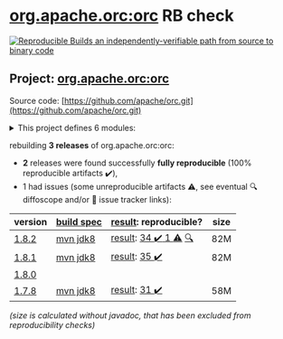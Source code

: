 [org.apache.orc:orc](https://central.sonatype.com/artifact/org.apache.orc/orc/versions) RB check
=======

[![Reproducible Builds](https://reproducible-builds.org/images/logos/rb.svg) an independently-verifiable path from source to binary code](https://reproducible-builds.org/)

## Project: [org.apache.orc:orc](https://central.sonatype.com/artifact/org.apache.orc/orc/versions)

Source code: [https://github.com/apache/orc.git](https://github.com/apache/orc.git)

<details><summary>This project defines 6 modules:</summary>

* [org.apache.orc:orc](https://search.maven.org/artifact/org.apache.orc/orc/)
* [org.apache.orc:orc-core](https://search.maven.org/artifact/org.apache.orc/orc-core/)
* [org.apache.orc:orc-examples](https://search.maven.org/artifact/org.apache.orc/orc-examples/)
* [org.apache.orc:orc-mapreduce](https://search.maven.org/artifact/org.apache.orc/orc-mapreduce/)
* [org.apache.orc:orc-shims](https://search.maven.org/artifact/org.apache.orc/orc-shims/)
* [org.apache.orc:orc-tools](https://search.maven.org/artifact/org.apache.orc/orc-tools/)
</details>

rebuilding **3 releases** of org.apache.orc:orc:
- **2** releases were found successfully **fully reproducible** (100% reproducible artifacts :heavy_check_mark:),
- 1 had issues (some unreproducible artifacts :warning:, see eventual :mag: diffoscope and/or :memo: issue tracker links):

| version | [build spec](/BUILDSPEC.md) | [result](https://reproducible-builds.org/docs/jvm/): reproducible? | size |
| -- | --------- | ------ | -- |
| [1.8.2](https://search.maven.org/artifact/org.apache.orc/orc/1.8.2/pom) | [mvn jdk8](orc-1.8.2.buildspec) | [result](orc-1.8.2.buildinfo): [34 :heavy_check_mark:  1 :warning:](orc-1.8.2.buildcompare) [:mag:](orc-1.8.2.diffoscope) | 82M |
| [1.8.1](https://search.maven.org/artifact/org.apache.orc/orc/1.8.1/pom) | [mvn jdk8](orc-1.8.1.buildspec) | [result](orc-1.8.1.buildinfo): [35 :heavy_check_mark: ](orc-1.8.1.buildcompare) | 82M |
| [1.8.0](https://search.maven.org/artifact/org.apache.orc/orc/1.8.0/pom) | | | |
| [1.7.8](https://search.maven.org/artifact/org.apache.orc/orc/1.7.8/pom) | [mvn jdk8](orc-1.7.8.buildspec) | [result](orc-1.7.8.buildinfo): [31 :heavy_check_mark: ](orc-1.7.8.buildcompare) | 58M |

<i>(size is calculated without javadoc, that has been excluded from reproducibility checks)</i>
